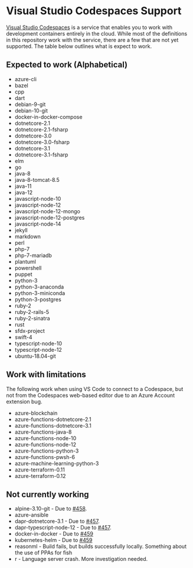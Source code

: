 # Visual Studio Codespaces Support

[Visual Studio Codespaces](http://aka.ms/vso) is a service that enables you to work with development containers entirely in the cloud. While most of the definitions in this repository work with the service, there are a few that are not yet supported. The table below outlines what is expect to work.

## Expected to work (Alphabetical)

* azure-cli
* bazel
* cpp
* dart
* debian-9-git
* debian-10-git
* docker-in-docker-compose
* dotnetcore-2.1
* dotnetcore-2.1-fsharp
* dotnetcore-3.0
* dotnetcore-3.0-fsharp
* dotnetcore-3.1
* dotnetcore-3.1-fsharp
* elm
* go
* java-8
* java-8-tomcat-8.5
* java-11
* java-12
* javascript-node-10
* javascript-node-12
* javascript-node-12-mongo
* javascript-node-12-postgres
* javascript-node-14
* jekyll
* markdown
* perl
* php-7
* php-7-mariadb
* plantuml
* powershell
* puppet
* python-3
* python-3-anaconda
* python-3-miniconda
* python-3-postgres
* ruby-2
* ruby-2-rails-5
* ruby-2-sinatra
* rust
* sfdx-project
* swift-4
* typescript-node-10
* typescript-node-12
* ubuntu-18.04-git

## Work with limitations

The following work when using VS Code to connect to a Codespace, but not from the Codespaces web-based editor due to an Azure Account extension bug.

* azure-blockchain
* azure-functions-dotnetcore-2.1
* azure-functions-dotnetcore-3.1
* azure-functions-java-8
* azure-functions-node-10
* azure-functions-node-12
* azure-functions-python-3
* azure-functions-pwsh-6
* azure-machine-learning-python-3
* azure-terraform-0.11
* azure-terraform-0.12

## Not currently working

* alpine-3.10-git - Due to [#458](https://github.com/MicrosoftDocs/vsonline/issues/458).
* azure-ansible
* dapr-dotnetcore-3.1 - Due to [#457](https://github.com/MicrosoftDocs/vsonline/issues/457).
* dapr-typescript-node-12 - Due to [#457](https://github.com/MicrosoftDocs/vsonline/issues/457).
* docker-in-docker - Due to [#459](https://github.com/MicrosoftDocs/vsonline/issues/459)
* kubernetes-helm - Due to [#459](https://github.com/MicrosoftDocs/vsonline/issues/459)
* reasonml - Build fails, but builds successfully locally. Something about the use of PPAs for fish
* r - Language server crash. More investigation needed.
